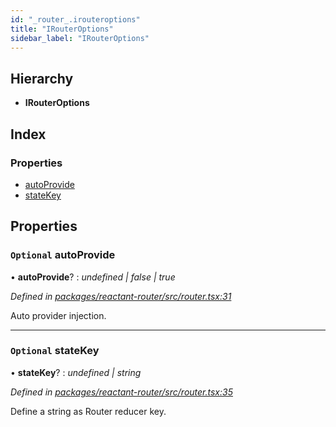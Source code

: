 ```yaml
---
id: "_router_.irouteroptions"
title: "IRouterOptions"
sidebar_label: "IRouterOptions"
---
```


## Hierarchy

* **IRouterOptions**

## Index

### Properties

* [autoProvide](_router_.irouteroptions.md#optional-autoprovide)
* [stateKey](_router_.irouteroptions.md#optional-statekey)

## Properties

### `Optional` autoProvide

• **autoProvide**? : *undefined | false | true*

*Defined in [packages/reactant-router/src/router.tsx:31](https://github.com/unadlib/reactant/blob/02f8f232/packages/reactant-router/src/router.tsx#L31)*

Auto provider injection.

___

### `Optional` stateKey

• **stateKey**? : *undefined | string*

*Defined in [packages/reactant-router/src/router.tsx:35](https://github.com/unadlib/reactant/blob/02f8f232/packages/reactant-router/src/router.tsx#L35)*

Define a string as Router reducer key.

